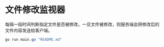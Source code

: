 # 文件修改监视器

每隔一段时间判断指定文件是否被修改，一旦文件被修改，则服务端会把修改后的文件内容发送给客户端。

```powershell
go run main.go "README.md"
```
